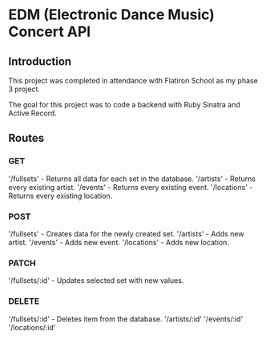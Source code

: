 # EDM (Electronic Dance Music) Concert API

## Introduction

This project was completed in attendance with Flatiron School as my phase 3 project.

The goal for this project was to code a backend with Ruby Sinatra and Active Record.

## Routes

### GET

'/fullsets' - Returns all data for each set in the database.
'/artists' - Returns every existing artist.
'/events' - Returns every existing event.
'/locations' - Returns every existing location.

### POST

'/fullsets' - Creates data for the newly created set.
'/artists' - Adds new artist.
'/events' - Adds new event.
'/locations' - Adds new location.

### PATCH

'/fullsets/:id' - Updates selected set with new values.

### DELETE

'/fullsets/:id' - Deletes item from the database.
'/artists/:id'
'/events/:id'
'/locations/:id'